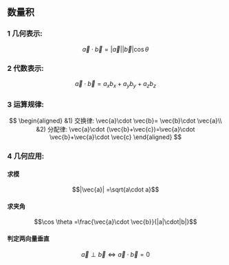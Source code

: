 ## 数量积

### 1 几何表示:

$$\vec{a}\cdot \vec{b}=|\vec{a}||\vec{b}|\cos \theta$$

### 2 代数表示:

$$\vec{a}\cdot \vec{b}=a_xb_x+a_yb_y+a_zb_z$$

### 3 运算规律:

$$
\begin{aligned}
&1) 交换律: \vec{a}\cdot \vec{b}= \vec{b}\cdot \vec{a}\\
&2) 分配律: \vec{a}\cdot (\vec{b}+\vec{c})=\vec{a}\cdot \vec{b}+\vec{a}\cdot \vec{c}
\end{aligned}
$$

### 4 几何应用:

#### 求模

$$|\vec{a}| =\sqrt{a\cdot a}$$

#### 求夹角

$$\cos \theta =\frac{\vec{a}\cdot \vec{b}}{|a|\cdot|b|}$$

#### 判定两向量垂直

$$\vec{a}\perp \vec{b} \iff \vec{a}\cdot \vec{b}= 0 $$
